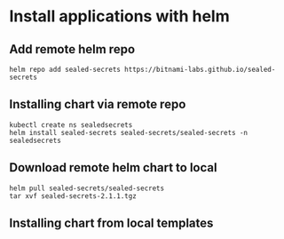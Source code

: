 # Install applications with helm

## Add remote helm repo
    helm repo add sealed-secrets https://bitnami-labs.github.io/sealed-secrets

## Installing chart via remote repo
    kubectl create ns sealedsecrets
    helm install sealed-secrets sealed-secrets/sealed-secrets -n sealedsecrets

## Download remote helm chart to local
    helm pull sealed-secrets/sealed-secrets
    tar xvf sealed-secrets-2.1.1.tgz
## Installing chart from local templates
    